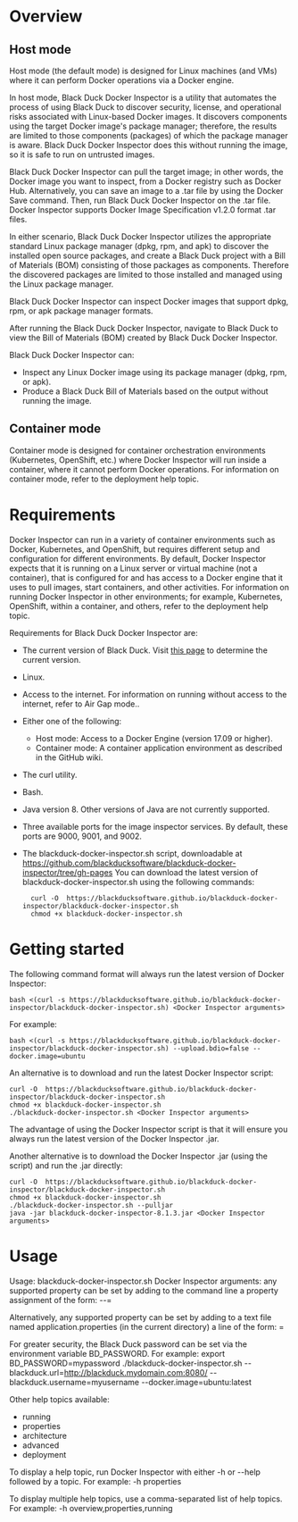 # Overview

## Host mode

Host mode (the default mode) is designed for Linux machines (and VMs) where it can perform Docker operations via a Docker engine.

In host mode, Black Duck Docker Inspector is a utility that automates the process of using Black Duck to discover security, license, and operational risks
associated with Linux-based Docker images. It discovers components using the target Docker image's package manager; therefore, the results
are limited to those components (packages) of which the package manager is aware. Black Duck Docker Inspector does this without running
the image, so it is safe to run on untrusted images.

Black Duck Docker Inspector can pull the target image; in other words, the Docker image you want to inspect, from a Docker registry such
as Docker Hub. Alternatively, you can save an image to a .tar file by using the Docker Save command. Then, run Black Duck Docker Inspector
on the .tar file. Docker Inspector supports Docker Image Specification v1.2.0 format .tar files.

In either scenario, Black Duck Docker Inspector utilizes the appropriate standard Linux package manager (dpkg, rpm, and apk) to discover
the installed open source packages, and create a Black Duck project with a Bill of Materials (BOM) consisting of those packages as components.
Therefore the discovered packages are limited to those installed and managed using the Linux package manager.

Black Duck Docker Inspector can inspect Docker images that support dpkg, rpm, or apk package manager formats.

After running the Black Duck Docker Inspector, navigate to Black Duck to view the Bill of Materials (BOM) created by 
Black Duck Docker Inspector.

Black Duck Docker Inspector can:

* Inspect any Linux Docker image using its package manager (dpkg, rpm, or apk).
* Produce a Black Duck Bill of Materials based on the output without running the image.

## Container mode

Container mode is designed for container orchestration environments (Kubernetes, OpenShift, etc.) where Docker Inspector will run
inside a container, where it cannot perform Docker operations. For information on container mode, refer to the deployment help topic.

# Requirements

Docker Inspector can run in a variety of container environments such as Docker, Kubernetes, and OpenShift, but requires different
setup and configuration for different environments. By default, Docker Inspector expects that it is running on a Linux server or
virtual machine (not a container), that is configured for and has access to a Docker engine that it uses to pull images, start
containers, and other activities. For information on running Docker Inspector in other environments; for example, Kubernetes,
OpenShift, within a container, and others, refer to the deployment help topic.

Requirements for Black Duck Docker Inspector are:

* The current version of Black Duck. Visit [this page](https://github.com/blackducksoftware/hub/releases) to determine the current version. 
* Linux.
* Access to the internet. For information on running without access to the internet, refer to Air Gap mode..
* Either one of the following:
    * Host mode: Access to a Docker Engine (version 17.09 or higher).
    * Container mode: A container application environment as described in the GitHub wiki.
* The curl utility.
* Bash.
* Java version 8.  Other versions of Java are not currently supported.
* Three available ports for the image inspector services.  By default, these ports are 9000, 9001, and 9002.
* The blackduck-docker-inspector.sh script, downloadable at https://github.com/blackducksoftware/blackduck-docker-inspector/tree/gh-pages You can download the latest version of blackduck-docker-inspector.sh using the following commands:

        curl -O  https://blackducksoftware.github.io/blackduck-docker-inspector/blackduck-docker-inspector.sh
        chmod +x blackduck-docker-inspector.sh

# Getting started

The following command format will always run the latest version of Docker Inspector:

    bash <(curl -s https://blackducksoftware.github.io/blackduck-docker-inspector/blackduck-docker-inspector.sh) <Docker Inspector arguments>

For example:

    bash <(curl -s https://blackducksoftware.github.io/blackduck-docker-inspector/blackduck-docker-inspector.sh) --upload.bdio=false --docker.image=ubuntu

An alternative is to download and run the latest Docker Inspector script:

    curl -O  https://blackducksoftware.github.io/blackduck-docker-inspector/blackduck-docker-inspector.sh
    chmod +x blackduck-docker-inspector.sh
    ./blackduck-docker-inspector.sh <Docker Inspector arguments>

The advantage of using the Docker Inspector script is that it will ensure you always run the latest version of the Docker Inspector .jar.

Another alternative is to download the Docker Inspector .jar (using the script) and run the .jar directly:

    curl -O  https://blackducksoftware.github.io/blackduck-docker-inspector/blackduck-docker-inspector.sh
    chmod +x blackduck-docker-inspector.sh
    ./blackduck-docker-inspector.sh --pulljar
    java -jar blackduck-docker-inspector-8.1.3.jar <Docker Inspector arguments>

# Usage

Usage: blackduck-docker-inspector.sh <Docker Inspector arguments>
Docker Inspector arguments: any supported property can be set by adding to the command line
a property assignment of the form:
	--<property name>=<value>

Alternatively, any supported property can be set by adding to a text file named
application.properties (in the current directory) a line of the form:
<property name>=<value>

For greater security, the Black Duck password can be set via the environment variable BD_PASSWORD.
For example:
  export BD_PASSWORD=mypassword
  ./blackduck-docker-inspector.sh --blackduck.url=http://blackduck.mydomain.com:8080/ --blackduck.username=myusername --docker.image=ubuntu:latest

Other help topics available:
* running
* properties
* architecture
* advanced
* deployment

To display a help topic, run Docker Inspector with either -h or --help followed by a topic. For example:
    -h properties
    
To display multiple help topics, use a comma-separated list of help topics. For example:
    -h overview,properties,running
